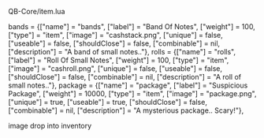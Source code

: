 QB-Core/item.lua

bands					 = {["name"] = "bands", 			 	["label"] = "Band Of Notes", 		        ["weight"] = 100, 		["type"] = "item", 		["image"] = "cashstack.png", 				["unique"] = false, 		["useable"] = false, 	["shouldClose"] = false,   ["combinable"] = nil,   ["description"] = "A band of small notes.."},
rolls					 = {["name"] = "rolls", 			 	["label"] = "Roll Of Small Notes", 		        ["weight"] = 100, 		["type"] = "item", 		["image"] = "cashroll.png", 				["unique"] = false, 		["useable"] = false, 	["shouldClose"] = false,   ["combinable"] = nil,   ["description"] = "A roll of small notes.."},
package					 = {["name"] = "package", 			 	["label"] = "Suspicious Package", 		        ["weight"] = 10000, 		["type"] = "item", 		["image"] = "package.png", 				["unique"] = true, 		["useable"] = true, 	["shouldClose"] = false,   ["combinable"] = nil,   ["description"] = "A mysterious package.. Scary!"},

image drop into inventory
